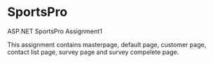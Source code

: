 # SportsPro
ASP.NET SportsPro Assignment1

This assignment contains masterpage, default page, customer page, contact list page, survey page and survey compelete page.
